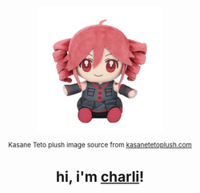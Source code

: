 <div align="center">
  <a href="https://port22.exposed">
    <img src="./public/teto-spin.gif" alt="Banner which is a chibi drawing of Kasane Teto." height="50%"width="50%">
  </a>
  <p style="font-size:small;">
    Kasane Teto plush image source from <a href="https://kasanetetoplush.com">kasanetetoplush.com</a>
  </p>
</div>
<h1 align="center">hi, i'm <a href="https://port22.exposed">charli</a>!</h1>
